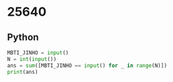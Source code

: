 # 25640

## Python

```python
MBTI_JINHO = input()
N = int(input())
ans = sum([MBTI_JINHO == input() for _ in range(N)])
print(ans)

```
